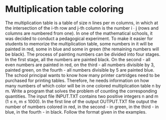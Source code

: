 # Multiplication table coloring
The multiplication table is a table of size n lines per m columns, in which at the intersection of the i-th row and j-th column is the number i ∙ j (rows and columns are numbered from one).
In one of the mathematical schools, it was decided to conduct a pedagogical experiment. To make it easier for students to memorize the multiplication table, some numbers in it will be painted in red, some in blue and some in green (the remaining numbers will be black).
The process of painting numbers can be divided into four stages. In the first stage, all the numbers are painted black. On the second - all even numbers are painted in red, on the third - all numbers divisible by 3, painted green, on the fourth - all numbers divisible by 5 are painted blue.
The school principal wants to know how many printer cartridges need to be purchased for printing tables. Therefore, he needs information on how many numbers of which color will be in one colored multiplication table n by m. Write a program that solves the problem of counting the corresponding quantities.
The input file INPUT.TXT contains two positive integers n and m (1 ≤ n, m ≤ 1000).
In the first line of the output OUTPUT.TXT file output the number of numbers colored in red, in the second - in green, in the third - in blue, in the fourth - in black. Follow the format given in the examples.
